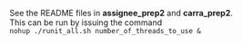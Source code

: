 See the README files in **assignee_prep2** and **carra_prep2**.  
This can be run by issuing the command  
`nohup ./runit_all.sh number_of_threads_to_use &`
